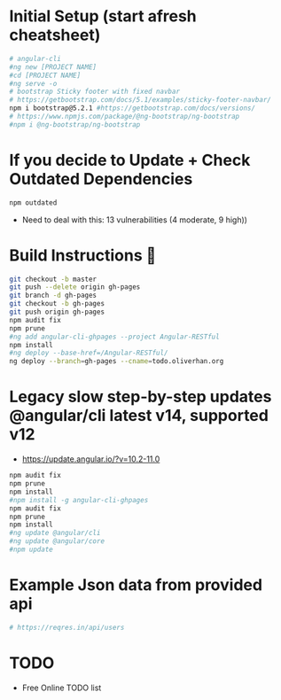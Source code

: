 # Initial Setup (start afresh cheatsheet)
```bash
# angular-cli
#ng new [PROJECT NAME]
#cd [PROJECT NAME]
#ng serve -o
# bootstrap Sticky footer with fixed navbar 
# https://getbootstrap.com/docs/5.1/examples/sticky-footer-navbar/
npm i bootstrap@5.2.1 #https://getbootstrap.com/docs/versions/
# https://www.npmjs.com/package/@ng-bootstrap/ng-bootstrap
#npm i @ng-bootstrap/ng-bootstrap
```

# If you decide to Update + Check Outdated Dependencies
```bash
npm outdated
```
- Need to deal with this: 13 vulnerabilities (4 moderate, 9 high))

# Build Instructions 🌹
```bash
git checkout -b master
git push --delete origin gh-pages
git branch -d gh-pages
git checkout -b gh-pages
git push origin gh-pages
npm audit fix
npm prune 
#ng add angular-cli-ghpages --project Angular-RESTful
npm install
#ng deploy --base-href=/Angular-RESTful/
ng deploy --branch=gh-pages --cname=todo.oliverhan.org
```

# Legacy slow step-by-step updates @angular/cli latest v14, supported v12
- https://update.angular.io/?v=10.2-11.0
```bash
npm audit fix
npm prune 
npm install
#npm install -g angular-cli-ghpages
npm audit fix
npm prune 
npm install
#ng update @angular/cli
#ng update @angular/core
#npm update
```

# Example Json data from provided api 
```bash
# https://reqres.in/api/users
```

# TODO 
- Free Online TODO list
